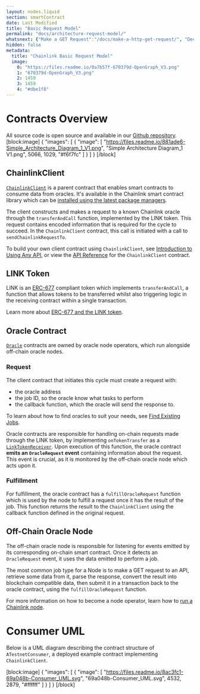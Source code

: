 ```yaml
---
layout: nodes.liquid
section: smartContract
date: Last Modified
title: "Basic Request Model"
permalink: "docs/architecture-request-model/"
whatsnext: {"Make a GET Request":"/docs/make-a-http-get-request/", "Decentralized Data Model":"/docs/architecture-decentralized-model"}
hidden: false
metadata: 
  title: "Chainlink Basic Request Model"
  image: 
    0: "https://files.readme.io/0a7b57f-670379d-OpenGraph_V3.png"
    1: "670379d-OpenGraph_V3.png"
    2: 1459
    3: 1459
    4: "#dbe1f8"
---
```

# Contracts Overview

All source code is open source and available in our <a href="https://github.com/smartcontractkit/chainlink" target="_blank">Github repository</a>.
[block:image]
{
  "images": [
    {
      "image": [
        "https://files.readme.io/881ade6-Simple_Architecture_Diagram_1_V1.png",
        "Simple Architecture Diagram_1 V1.png",
        5066,
        1029,
        "#f6f7fc"
      ]
    }
  ]
}
[/block]
## ChainlinkClient

<a href="https://github.com/smartcontractkit/chainlink/blob/master/evm-contracts/src/v0.6/ChainlinkClient.sol" target="_blank">`ChainlinkClient`</a> is a parent contract that enables smart contracts to consume data from oracles. It's available in the Chainlink smart contract library which can be [installed using the latest package managers](../create-a-chainlinked-project).

The client constructs and makes a request to a known Chainlink oracle through the `transferAndCall` function, implemented by the LINK token. This request contains encoded information that is required for the cycle to succeed. In the `ChainlinkClient` contract, this call is initiated with a call to `sendChainlinkRequestTo`.

To build your own client contract using `ChainlinkClient`, see [Introduction to Using Any API](../request-and-receive-data), or view the [API Reference](../chainlink-framework) for the `ChainlinkClient` contract.

## LINK Token

LINK is an <a href="https://github.com/ethereum/EIPs/issues/677" target="_blank">ERC-677</a> compliant token which implements `transferAndCall`, a function that allows tokens to be transferred whilst also triggering logic in the receiving contract within a single transaction.

Learn more about [ERC-677 and the LINK token](../link-token-contracts).

## Oracle Contract

<a href="https://github.com/smartcontractkit/chainlink/blob/master/evm-contracts/src/v0.6/Oracle.sol" target="_blank">`Oracle`</a> contracts are owned by oracle node operators, which run alongside off-chain oracle nodes. 

### Request

The client contract that initiates this cycle must create a request with:

* the oracle address
* the job ID, so the oracle know what tasks to perform
* the callback function, which the oracle will send the response to.

To learn about how to find oracles to suit your needs, see [Find Existing Jobs](../listing-services).

Oracle contracts are responsible for handling on-chain requests made through the LINK token, by implementing `onTokenTransfer` as a <a href="https://github.com/smartcontractkit/chainlink/blob/master/evm-contracts/src/v0.6/LinkTokenReceiver.sol" target="_blank">`LinkTokenReceiver`</a>. Upon execution of this function, the oracle contract **emits an `OracleRequest` event** containing information about the request. This event is crucial, as it is monitored by the off-chain oracle node which acts upon it.

### Fulfillment

For fulfillment, the oracle contract has a `fulfillOracleRequest` function which is used by the node to fulfill a request once it has the result of the job. This function returns the result to the `ChainlinkClient` using the callback function defined in the original request.

## Off-Chain Oracle Node

The off-chain oracle node is responsible for listening for events emitted by its corresponding on-chain smart contract. Once it detects an `OracleRequest` event, it uses the data emitted to perform a job. 

The most common job type for a Node is to make a GET request to an API, retrieve some data from it, parse the response, convert the result into blockchain compatible data, then submit it in a transaction back to the oracle contract, using the `fulfillOracleRequest` function.

For more information on how to become a node operator, learn how to [run a Chainlink node](../node-operator-overview).

# Consumer UML

Below is a UML diagram describing the contract structure of `ATestnetConsumer`, a deployed example contract implementing `ChainlinkClient`.

[block:image]
{
  "images": [
    {
      "image": [
        "https://files.readme.io/8ac3fc1-69a048b-Consumer_UML.svg",
        "69a048b-Consumer_UML.svg",
        4532,
        2879,
        "#ffffff"
      ]
    }
  ]
}
[/block]